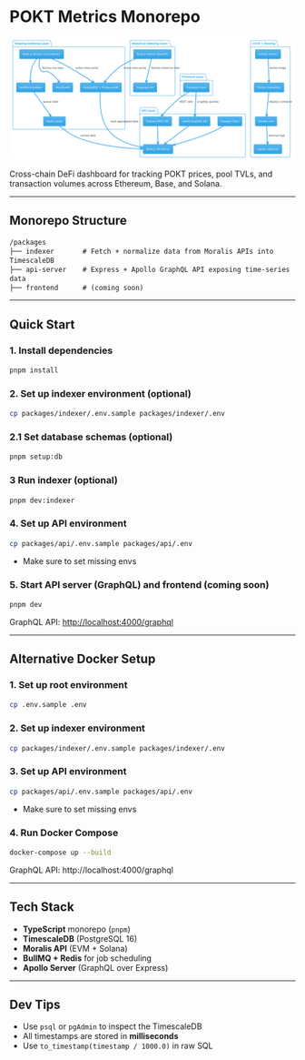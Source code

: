 # POKT Metrics Monorepo

![Architecture Model](architecture.png)

Cross-chain DeFi dashboard for tracking POKT prices, pool TVLs, and transaction volumes across Ethereum, Base, and Solana.

---

## Monorepo Structure

```
/packages
├── indexer       # Fetch + normalize data from Moralis APIs into TimescaleDB
├── api-server    # Express + Apollo GraphQL API exposing time-series data
├── frontend      # (coming soon)
```

---

## Quick Start

### 1. Install dependencies

```bash
pnpm install
```

### 2. Set up indexer environment (optional)

```bash
cp packages/indexer/.env.sample packages/indexer/.env
```

### 2.1 Set database schemas (optional)

```bash
pnpm setup:db
```

### 3 Run indexer (optional)

```bash
pnpm dev:indexer
```

### 4. Set up API environment

```bash
cp packages/api/.env.sample packages/api/.env
```

- Make sure to set missing envs

### 5. Start API server (GraphQL) and frontend (coming soon)

```bash
pnpm dev
```

GraphQL API: [http://localhost:4000/graphql](http://localhost:4000/graphql)

---

## Alternative Docker Setup

### 1. Set up root environment

```bash
cp .env.sample .env
```

### 2. Set up indexer environment

```bash
cp packages/indexer/.env.sample packages/indexer/.env
```

### 3. Set up API environment

```bash
cp packages/api/.env.sample packages/api/.env
```

- Make sure to set missing envs

### 4. Run Docker Compose

```bash
docker-compose up --build
```

GraphQL API: http://localhost:4000/graphql

---

## Tech Stack

- **TypeScript** monorepo (`pnpm`)
- **TimescaleDB** (PostgreSQL 16)
- **Moralis API** (EVM + Solana)
- **BullMQ + Redis** for job scheduling
- **Apollo Server** (GraphQL over Express)

---

## Dev Tips

- Use `psql` or `pgAdmin` to inspect the TimescaleDB
- All timestamps are stored in **milliseconds**
- Use `to_timestamp(timestamp / 1000.0)` in raw SQL
